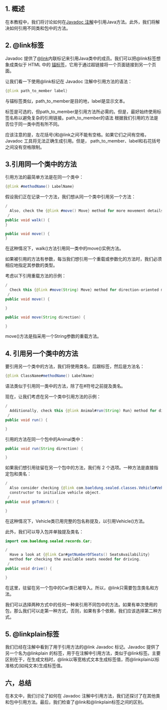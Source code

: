 ## 1. 概述

在本教程中，我们将讨论如何在[Javadoc 注解](https://www.baeldung.com/javadoc)中引用Java方法。此外，我们将解决如何引用不同类和包中的方法。

## 2. @link标签

Javadoc 提供了[@link](https://www.baeldung.com/javadoc)内联标记来引用Java类中的成员。我们可以把@link标签想象成类似于 HTML 中的 [锚标签](https://www.w3schools.com/html/html_links.asp)，它用于通过超链接将一个页面链接到另一个页面。

让我们看一下使用@link标记在 Javadoc 注解中引用方法的语法：

```java
{@link path_to_member label}
```

与锚标签类似，path_to_member是目的地，label是显示文本。

标签是可选的，但path_to_member是引用方法所必需的。但是，最好始终使用标签名称以避免复杂的引用链接。path_to_member的语法 根据我们引用的方法是否位于同一类中而有所不同。

应该注意的是，左花括号{和@link之间不能有空格。如果它们之间有空格，Javadoc 工具将无法正确生成引用。但是， path_to_member、label和右花括号之间没有空格限制。

## 3.引用同一个类中的方法

引用方法的最简单方法是在同一个类中：

```java
{@link #methodName() LabelName}
```

假设我们正在记录一个方法，我们想从同一个类中引用另一个方法：

```java
/
  Also, check the {@link #move() Move} method for more movement details.
 /
public void walk() {
}

public void move() {
}
```

在这种情况下，walk()方法引用同一类中的move()实例方法。

如果被引用的方法有参数，每当我们想引用一个重载或参数化的方法时，我们必须相应地指定其参数的类型。

考虑以下引用重载方法的示例：

```java
/
  Check this {@link #move(String) Move} method for direction-oriented movement.
 /
public void move() {

}

public void move(String direction) {

}
```

move()方法是指采用一个String参数的重载方法。

## 4. 引用另一个类中的方法

要引用另一个类中的方法，我们将使用类名，后跟标签，然后是方法名：

```java
{@link ClassName#methodName() LabelName}
```

语法类似于引用同一类中的方法，除了在#符号之前提及类名。

现在，让我们考虑在另一个类中引用方法的示例：

```java
/
  Additionally, check this {@link Animal#run(String) Run} method for direction based run.
 /
public void run() {

}
```

引用的方法在同一个包中的Animal类中：

```java
public void run(String direction) {

}
```

如果我们想引用驻留在另一个包中的方法，我们有 2 个选项。一种方法是直接指定包和类名：

```java
/
  Also consider checking {@link com.baeldung.sealed.classes.Vehicle#Vehicle() Vehicle} 
  constructor to initialize vehicle object.
 /
public void goToWork() {

}

```

在这种情况下，Vehicle类已用完整的包名称提及，以引用Vehicle()方法。

此外，我们可以导入包并单独提及类名：

```java
import com.baeldung.sealed.records.Car;

/
  Have a look at {@link Car#getNumberOfSeats() SeatsAvailability} 
  method for checking the available seats needed for driving.
 /
public void drive() {

}
```

在这里，驻留在另一个包中的Car类已被导入。所以，@link只需要包含类名和方法。

我们可以选择两种方式中的任何一种来引用不同包中的方法。如果有单次使用的包，那么我们可以走第一种方式，否则，如果有多个依赖，我们应该选择第二种方式。

## 5. @linkplain标签

我们已经在注解中看到了用于引用方法的@link Javadoc 标记。Javadoc 提供了另一个名为@linkplain 的标签，用于在注解中引用方法，类似于@link标签。主要区别在于，在生成文档时，@link以等宽格式文本生成标签值，而@linkplain以标准格式(如纯文本)生成标签值。

## 六，总结

在本文中，我们讨论了如何在 Javadoc 注解中引用方法，我们还探讨了在其他类和包中引用方法。最后，我们检查了@link和@linkplain标签之间的区别。